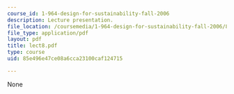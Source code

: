 ```yaml
---
course_id: 1-964-design-for-sustainability-fall-2006
description: Lecture presentation.
file_location: /coursemedia/1-964-design-for-sustainability-fall-2006/85e496e47ce08a6cca23100caf124715_lect8.pdf
file_type: application/pdf
layout: pdf
title: lect8.pdf
type: course
uid: 85e496e47ce08a6cca23100caf124715

---
```

None